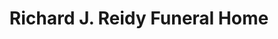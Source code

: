 ---
title: "Richard J. Reidy Funeral Home"
url: /lorain/richard-j-reidy-funeral-home/
shop: funeral directors
---